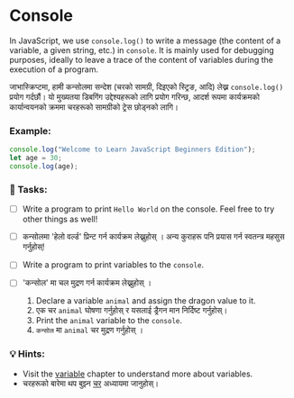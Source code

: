 # Console

In JavaScript, we use `console.log()` to write a message (the content of a variable, a given string, etc.) in `console`. It is mainly used for debugging purposes, ideally to leave a trace of the content of variables during the execution of a program.

जाभास्क्रिप्टमा, हामी कन्सोलमा सन्देश (चरको सामग्री, दिइएको स्ट्रिङ, आदि) लेख्न  `console.log()` प्रयोग गर्दछौं। यो मुख्यतया डिबगिंग उद्देश्यहरूको लागि प्रयोग गरिन्छ, आदर्श रूपमा कार्यक्रमको कार्यान्वयनको क्रममा चरहरूको सामग्रीको ट्रेस छोड्नको लागि।

### Example:

```javascript
console.log("Welcome to Learn JavaScript Beginners Edition");
let age = 30;
console.log(age);
```

### 📝 Tasks:

* [ ] Write a program to print `Hello World` on the console. Feel free to try other things as well!

* [ ] कन्सोलमा 'हेलो वर्ल्ड' प्रिन्ट गर्न कार्यक्रम लेख्नुहोस् । अन्य कुराहरू पनि प्रयास गर्न स्वतन्त्र महसुस गर्नुहोस्!
* [ ] Write a program to print variables to the `console`.&#x20;

* [ ] 'कन्सोल' मा चल मुद्रण गर्न कार्यक्रम लेख्नुहोस् ।
  1. Declare a variable  `animal` and assign the dragon value to it.
  1. एक चर `animal` घोषणा गर्नुहोस् र यसलाई ड्रैगन मान निर्दिष्ट गर्नुहोस्।
  2. Print the `animal` variable to the `console`.
  2. `कन्सोल` मा `animal` चर मुद्रण गर्नुहोस् ।

### 💡 Hints:

* Visit the [variabl](../basics/variables.md)[e](../basics/variables.md) chapter to understand more about variables.
* चरहरूको बारेमा थप बुझ्न [चर](../basics/variables.md) अध्यायमा जानुहोस्।
